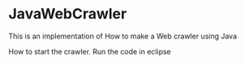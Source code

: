 JavaWebCrawler
==============

This is an implementation of How to make a Web crawler using Java

 How to start the crawler.
 Run the code in eclipse
